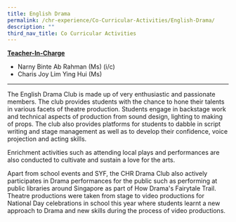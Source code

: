 ```yaml
---
title: English Drama
permalink: /chr-experience/Co-Curricular-Activities/English-Drama/
description: ""
third_nav_title: Co Curricular Activities
---
```

<strong><u>Teacher-In-Charge</u></strong>
* Narny Binte Ab Rahman (Ms) (i/c)
* Charis Joy Lim Ying Hui (Ms)

<hr>

The English Drama Club is made up of very enthusiastic and passionate members. The club provides students with the chance to hone their talents in various facets of theatre production. Students engage in backstage work and technical aspects of production from sound design, lighting to making of props. The club also provides platforms for students to dabble in script writing and stage management as well as to develop their confidence, voice projection and acting skills.

Enrichment activities such as attending local plays and performances are also conducted to cultivate and sustain a love for the arts. 

Apart from school events and SYF, the CHR Drama Club also actively participates in Drama performances for the public such as performing at public libraries around Singapore as part of How Drama's Fairytale Trail.
Theatre productions were taken from stage to video productions for National Day celebrations in school this year where students learnt a new approach to Drama and new skills during the process of video productions.